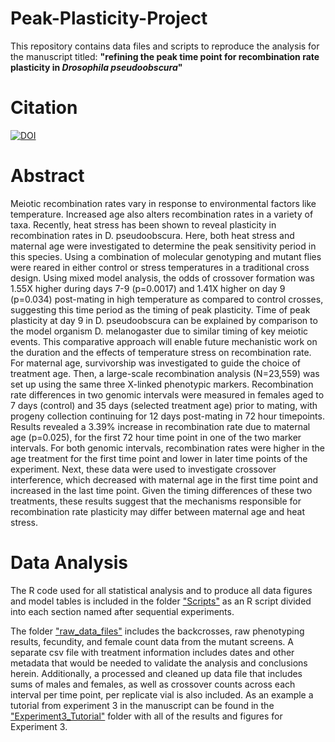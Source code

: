 # Peak-Plasticity-Project
This repository contains data files and scripts to reproduce the analysis for the manuscript titled: **"refining the peak time point for recombination rate plasticity in *Drosophila pseudoobscura*"**

# Citation

[![DOI](https://zenodo.org/badge/254474381.svg)](https://zenodo.org/badge/latestdoi/254474381)

# Abstract
Meiotic recombination rates vary in response to environmental factors like temperature. Increased age also alters recombination rates in a variety of taxa. Recently, heat stress has been shown to reveal plasticity in recombination rates in D. pseudoobscura. Here, both heat stress and maternal age were investigated to determine the peak sensitivity period in this species. Using a combination of molecular genotyping and mutant flies were reared in either control or stress temperatures in a traditional cross design. Using mixed model analysis, the odds of crossover formation was 1.55X higher during days 7-9 (p=0.0017) and 1.41X higher on day 9 (p=0.034) post-mating in high temperature as compared to control crosses, suggesting this time period as the timing of peak plasticity. Time of peak plasticity at day 9 in D. pseudoobscura can be explained by comparison to the model organism D. melanogaster due to similar timing of key meiotic events. This comparative approach will enable future mechanistic work on the duration and the effects of temperature stress on recombination rate. For maternal age, survivorship was investigated to guide the choice of treatment age. Then, a large-scale recombination analysis (N=23,559) was set up using the same three X-linked phenotypic markers. Recombination rate differences in two genomic intervals were measured in females aged to 7 days (control) and 35 days (selected treatment age) prior to mating, with progeny collection continuing for 12 days post-mating in 72 hour timepoints. Results revealed a 3.39% increase in recombination rate due to maternal age (p=0.025), for the first 72 hour time point in one of the two marker intervals. For both genomic intervals, recombination rates were higher in the age treatment for the first time point and lower in later time points of the experiment. Next, these data were used to investigate crossover interference, which decreased with maternal age in the first time point and increased in the last time point. Given the timing differences of these two treatments, these results suggest that the mechanisms responsible for recombination rate plasticity may differ between maternal age and heat stress.


# Data Analysis

The R code used for all statistical analysis and to produce all data figures and model tables is included in the folder ["Scripts"](https://github.com/StevisonLab/Peak-Plasticity-Project/tree/master/Scripts) as an R script divided into each section named after sequential experiments. 

The folder ["raw_data_files"](https://github.com/StevisonLab/Peak-Plasticity-Project/tree/master/raw_data_files) includes the backcrosses, raw phenotyping results, fecundity, and female count data from the mutant screens. A separate csv file with treatment information includes dates and other metadata that would be needed to validate the analysis and conclusions herein. Additionally, a processed and cleaned up data file that includes sums of males and females, as well as crossover counts across each interval per time point, per replicate vial is also included. 
As an example a tutorial from experiment 3 in the manuscript can be found in the ["Experiment3_Tutorial"](https://github.com/StevisonLab/Peak-Plasticity-Project/tree/master/Experiment3_Tutorial) folder with all of the results and figures for Experiment 3.
